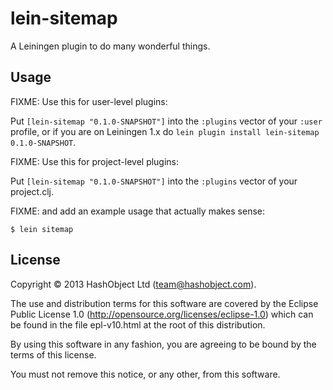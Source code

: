 # lein-sitemap

A Leiningen plugin to do many wonderful things.

## Usage

FIXME: Use this for user-level plugins:

Put `[lein-sitemap "0.1.0-SNAPSHOT"]` into the `:plugins` vector of your
`:user` profile, or if you are on Leiningen 1.x do `lein plugin install
lein-sitemap 0.1.0-SNAPSHOT`.

FIXME: Use this for project-level plugins:

Put `[lein-sitemap "0.1.0-SNAPSHOT"]` into the `:plugins` vector of your project.clj.

FIXME: and add an example usage that actually makes sense:

    $ lein sitemap


## License

Copyright © 2013 HashObject Ltd (team@hashobject.com).

The use and distribution terms for this software are covered by the Eclipse Public License 1.0 (http://opensource.org/licenses/eclipse-1.0) which can be found in the file epl-v10.html at the root of this distribution.

By using this software in any fashion, you are agreeing to be bound by the terms of this license.

You must not remove this notice, or any other, from this software.
